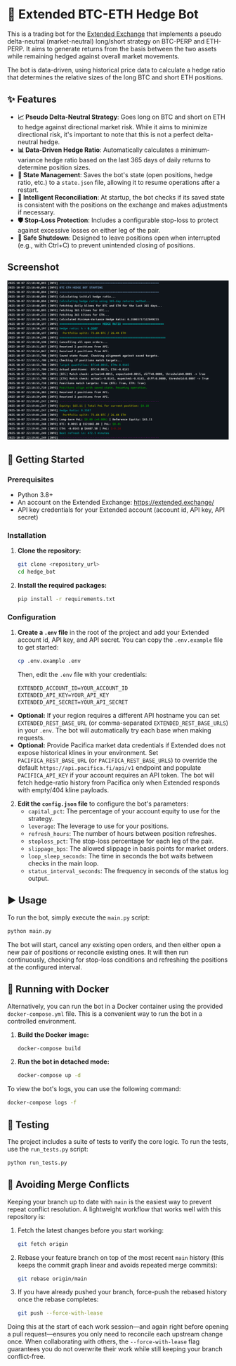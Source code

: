 # 🤖 Extended BTC-ETH Hedge Bot

This is a trading bot for the [Extended Exchange](https://extended.exchange/) that implements a pseudo delta-neutral (market-neutral) long/short strategy on BTC-PERP and ETH-PERP. It aims to generate returns from the basis between the two assets while remaining hedged against overall market movements.

The bot is data-driven, using historical price data to calculate a hedge ratio that determines the relative sizes of the long BTC and short ETH positions.

## ✨ Features

- **📈 Pseudo Delta-Neutral Strategy**: Goes long on BTC and short on ETH to hedge against directional market risk. While it aims to minimize directional risk, it's important to note that this is not a perfect delta-neutral hedge.
- **📊 Data-Driven Hedge Ratio**: Automatically calculates a minimum-variance hedge ratio based on the last 365 days of daily returns to determine position sizes.
- **💾 State Management**: Saves the bot's state (open positions, hedge ratio, etc.) to a `state.json` file, allowing it to resume operations after a restart.
- **🧠 Intelligent Reconciliation**: At startup, the bot checks if its saved state is consistent with the positions on the exchange and makes adjustments if necessary.
- **🛡️ Stop-Loss Protection**: Includes a configurable stop-loss to protect against excessive losses on either leg of the pair.
- **🔌 Safe Shutdown**: Designed to leave positions open when interrupted (e.g., with Ctrl+C) to prevent unintended closing of positions.

## Screenshot

![Bot in action](screen.png)

## 🚀 Getting Started

### Prerequisites

- Python 3.8+
- An account on the Extended Exchange: https://extended.exchange/
- API key credentials for your Extended account (account id, API key, API secret)

### Installation

1.  **Clone the repository:**
    ```bash
    git clone <repository_url>
    cd hedge_bot
    ```

2.  **Install the required packages:**
    ```bash
    pip install -r requirements.txt
    ```

### Configuration

1.  **Create a `.env` file** in the root of the project and add your Extended account id, API key, and API secret. You can copy the `.env.example` file to get started:
    ```bash
    cp .env.example .env
    ```
    Then, edit the `.env` file with your credentials:
    ```env
    EXTENDED_ACCOUNT_ID=YOUR_ACCOUNT_ID
    EXTENDED_API_KEY=YOUR_API_KEY
    EXTENDED_API_SECRET=YOUR_API_SECRET
    ```

- **Optional:** If your region requires a different API hostname you can set `EXTENDED_REST_BASE_URL` (or comma-separated `EXTENDED_REST_BASE_URLS`) in your `.env`. The bot will automatically try each base when making requests.
- **Optional:** Provide Pacifica market data credentials if Extended does not expose historical klines in your environment. Set `PACIFICA_REST_BASE_URL` (or `PACIFICA_REST_BASE_URLS`) to override the default `https://api.pacifica.fi/api/v1` endpoint and populate `PACIFICA_API_KEY` if your account requires an API token. The bot will fetch hedge-ratio history from Pacifica only when Extended responds with empty/404 kline payloads.

2.  **Edit the `config.json` file** to configure the bot's parameters:
    - `capital_pct`: The percentage of your account equity to use for the strategy.
    - `leverage`: The leverage to use for your positions.
    - `refresh_hours`: The number of hours between position refreshes.
    - `stoploss_pct`: The stop-loss percentage for each leg of the pair.
    - `slippage_bps`: The allowed slippage in basis points for market orders.
    - `loop_sleep_seconds`: The time in seconds the bot waits between checks in the main loop.
    - `status_interval_seconds`: The frequency in seconds of the status log output.

## ▶️ Usage

To run the bot, simply execute the `main.py` script:

```bash
python main.py
```

The bot will start, cancel any existing open orders, and then either open a new pair of positions or reconcile existing ones. It will then run continuously, checking for stop-loss conditions and refreshing the positions at the configured interval.

## 🐳 Running with Docker

Alternatively, you can run the bot in a Docker container using the provided `docker-compose.yml` file. This is a convenient way to run the bot in a controlled environment.

1.  **Build the Docker image:**
    ```bash
    docker-compose build
    ```

2.  **Run the bot in detached mode:**
    ```bash
    docker-compose up -d
    ```

To view the bot's logs, you can use the following command:
```bash
docker-compose logs -f
```

## 🧪 Testing

The project includes a suite of tests to verify the core logic. To run the tests, use the `run_tests.py` script:

```bash
python run_tests.py
```

## 🔄 Avoiding Merge Conflicts

Keeping your branch up to date with `main` is the easiest way to prevent repeat conflict resolution. A lightweight workflow that
works well with this repository is:

1. Fetch the latest changes before you start working:
   ```bash
   git fetch origin
   ```
2. Rebase your feature branch on top of the most recent `main` history (this keeps the commit graph linear and avoids repeated
   merge commits):
   ```bash
   git rebase origin/main
   ```
3. If you have already pushed your branch, force-push the rebased history once the rebase completes:
   ```bash
   git push --force-with-lease
   ```

Doing this at the start of each work session—and again right before opening a pull request—ensures you only need to reconcile
each upstream change once. When collaborating with others, the `--force-with-lease` flag guarantees you do not overwrite their
work while still keeping your branch conflict-free.
